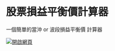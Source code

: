 # 股票損益平衡價計算器
一個簡單的當沖 or 波段損益平衡價 計算器

[![開啟網頁](https://img.shields.io/badge/開啟網頁-點我-2ea44f?style=for-the-badge)](https://tsairongfu.github.io/daytrade-profit-calc/)
